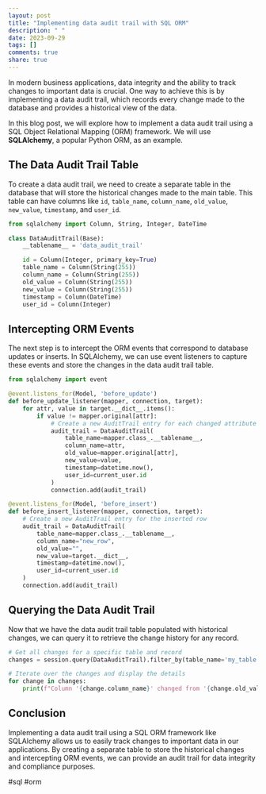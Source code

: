 ```yaml
---
layout: post
title: "Implementing data audit trail with SQL ORM"
description: " "
date: 2023-09-29
tags: []
comments: true
share: true
---
```


In modern business applications, data integrity and the ability to track changes to important data is crucial. One way to achieve this is by implementing a data audit trail, which records every change made to the database and provides a historical view of the data.

In this blog post, we will explore how to implement a data audit trail using a SQL Object Relational Mapping (ORM) framework. We will use **SQLAlchemy**, a popular Python ORM, as an example.

## The Data Audit Trail Table

To create a data audit trail, we need to create a separate table in the database that will store the historical changes made to the main table. This table can have columns like `id`, `table_name`, `column_name`, `old_value`, `new_value`, `timestamp`, and `user_id`.

```python
from sqlalchemy import Column, String, Integer, DateTime

class DataAuditTrail(Base):
    __tablename__ = 'data_audit_trail'

    id = Column(Integer, primary_key=True)
    table_name = Column(String(255))
    column_name = Column(String(255))
    old_value = Column(String(255))
    new_value = Column(String(255))
    timestamp = Column(DateTime)
    user_id = Column(Integer)
```

## Intercepting ORM Events

The next step is to intercept the ORM events that correspond to database updates or inserts. In SQLAlchemy, we can use event listeners to capture these events and store the changes in the data audit trail table.

```python
from sqlalchemy import event

@event.listens_for(Model, 'before_update')
def before_update_listener(mapper, connection, target):
    for attr, value in target.__dict__.items():
        if value != mapper.original[attr]:
            # Create a new AuditTrail entry for each changed attribute
            audit_trail = DataAuditTrail(
                table_name=mapper.class_.__tablename__,
                column_name=attr,
                old_value=mapper.original[attr],
                new_value=value,
                timestamp=datetime.now(),
                user_id=current_user.id
            )
            connection.add(audit_trail)

@event.listens_for(Model, 'before_insert')
def before_insert_listener(mapper, connection, target):
    # Create a new AuditTrail entry for the inserted row
    audit_trail = DataAuditTrail(
        table_name=mapper.class_.__tablename__,
        column_name="new_row",
        old_value="",
        new_value=target.__dict__,
        timestamp=datetime.now(),
        user_id=current_user.id
    )
    connection.add(audit_trail)
```

## Querying the Data Audit Trail

Now that we have the data audit trail table populated with historical changes, we can query it to retrieve the change history for any record.

```python
# Get all changes for a specific table and record
changes = session.query(DataAuditTrail).filter_by(table_name='my_table', user_id=current_user.id).all()

# Iterate over the changes and display the details
for change in changes:
    print(f"Column '{change.column_name}' changed from '{change.old_value}' to '{change.new_value}' at {change.timestamp}")
```

## Conclusion

Implementing a data audit trail using a SQL ORM framework like SQLAlchemy allows us to easily track changes to important data in our applications. By creating a separate table to store the historical changes and intercepting ORM events, we can provide an audit trail for data integrity and compliance purposes.

#sql #orm